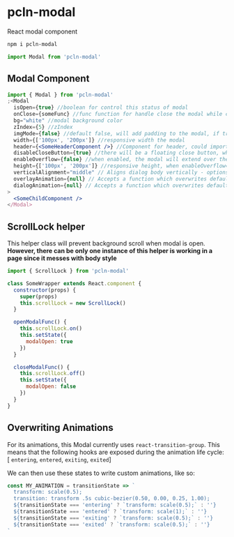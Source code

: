 # pcln-modal

React modal component

```sh
npm i pcln-modal
```

```jsx
import Modal from 'pcln-modal'
```

## Modal Component

```jsx
import { Modal } from 'pcln-modal'
;<Modal
  isOpen={true} //boolean for control this status of modal
  onClose={someFunc} //func function for handle close the modal while click on the overlay
  bg="white" //modal background color
  zIndex={5} //zIndex
  imgMode={false} //default false, will add padding to the modal, if true, then there will be no padding
  width={['100px', '200px']} //responsive width the modal
  header={<SomeHeaderComponent />} //Component for header, could import predefined ones too
  disableCloseButton={true} //there will be a floating close button, when enabledOverflow = true, it's there by default
  enableOverflow={false} //when enabled, the modal will extend over the screen based on content, otherwise it will follow height
  height={['100px', '200px']} //responsive height, when enableOverflow={true}, it's not in use
  verticalAlignment="middle" // Aligns dialog body vertically - options = ['middle', 'top', 'bottom']
  overlayAnimation={null} // Accepts a function which overwrites default animation
  dialogAnimation={null} // Accepts a function which overwrites default animation
>
  <SomeChildComponent />
</Modal>
```

## ScrollLock helper

This helper class will prevent background scroll when modal is open. **However, there can be only one instance of this helper is working in a page since it messes with body style**

```javascript
import { ScrollLock } from 'pcln-modal'

class SomeWrapper extends React.component {
  constructor(props) {
    super(props)
    this.scrollLock = new ScrollLock()
  }

  openModalFunc() {
    this.scrollLock.on()
    this.setState({
      modalOpen: true
    })
  }

  closeModalFunc() {
    this.scrollLock.off()
    this.setState({
      modalOpen: false
    })
  }
}
```

## Overwriting Animations

For its animations, this Modal currently uses `react-transition-group`. This means that the following hooks are exposed during the animation life cycle: [ `entering`, `entered`, `exiting`, `exited`]

We can then use these states to write custom animations, like so:

```javascript
const MY_ANIMATION = transitionState => `
  transform: scale(0.5);
  transition: transform .5s cubic-bezier(0.50, 0.00, 0.25, 1.00);
  ${transitionState === 'entering' ? `transform: scale(0.5);` : ''}
  ${transitionState === 'entered' ? `transform: scale(1);` : ''}
  ${transitionState === 'exiting' ? `transform: scale(0.5);` : ''}
  ${transitionState === 'exited' ? `transform: scale(0.5);` : ''}
`
```
